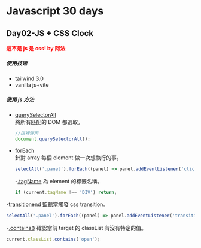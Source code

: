 # Javascript 30 days

## Day02-JS + CSS Clock

**<font color=red>這不是 js 是 css! by 阿法</font>**

##### 使用技術

- tailwind 3.0
- vanilla js+vite

##### 使用 js 方法

- [querySelectorAll](https://developer.mozilla.org/zh-CN/docs/Web/API/Document/querySelectorAll)<br>
  將所有匹配的 DOM 都選取。

  ```js
  //這裡使用
  document.querySelectorAll();
  ```

- [forEach](https://developer.mozilla.org/zh-CN/docs/Web/JavaScript/Reference/Global_Objects/Array/forEach)<br>
  針對 array 每個 element 做一次想執行的事。

  ```js
  selectAll('.panel').forEach((panel) => panel.addEventListener('click', toggleOpen));
  ```

  -[.tagName](https://developer.mozilla.org/zh-CN/docs/Web/API/Element/tagName)
  為 element 的標籤名稱。

  ```js
  if (current.tagName !== 'DIV') return;
  ```

-[transitionend](https://developer.mozilla.org/en-US/docs/Web/API/HTMLElement/transitionend_event)
監聽當觸發 css transition。

```js
selectAll('.panel').forEach((panel) => panel.addEventListener('transitionend', toggleText));
```

-[.contains()](https://developer.mozilla.org/zh-CN/docs/Web/API/DOMTokenList/contains)
確認當前 target 的 classList 有沒有特定的值。

```js
current.classList.contains('open');
```
